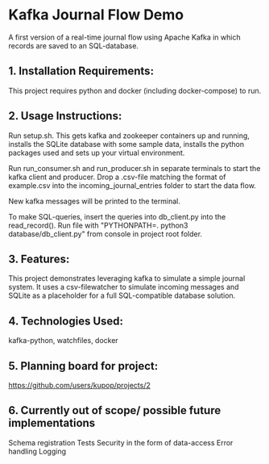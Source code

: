 # Kafka Journal Flow Demo
A first version of a real-time journal flow using Apache Kafka in which records are saved to an SQL-database.

## 1. Installation Requirements:
This project requires python and docker (including docker-compose) to run.

## 2. Usage Instructions:
Run setup.sh. This gets kafka and zookeeper containers up and running, installs the SQLite database with some sample data, installs the python packages used and sets up your virtual environment.

Run run_consumer.sh and run_producer.sh in separate terminals to start the kafka client and producer. Drop a .csv-file matching the format of example.csv into the incoming_journal_entries folder to start the data flow.

New kafka messages will be printed to the terminal.

To make SQL-queries, insert the queries into db_client.py into the read_record(). Run file with "PYTHONPATH=. python3 database/db_client.py" from console in project root folder.

## 3. Features:
This project demonstrates leveraging kafka to simulate a simple journal system. It uses a csv-filewatcher to simulate incoming messages and SQLite as a placeholder for a full SQL-compatible database solution.

## 4. Technologies Used:
kafka-python, watchfiles, docker

## 5. Planning board for project:
https://github.com/users/kupop/projects/2

## 6. Currently out of scope/ possible future implementations
Schema registration
Tests
Security in the form of data-access
Error handling
Logging
